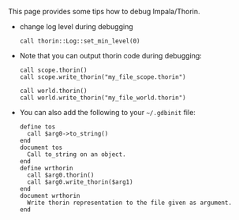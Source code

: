 This page provides some tips how to debug Impala/Thorin.

* change log level during debugging
    ```gdb
    call thorin::Log::set_min_level(0)
    ```
* Note that you can output thorin code during debugging:
    ```gdb
    call scope.thorin()
    call scope.write_thorin("my_file_scope.thorin")
    
    call world.thorin()
    call world.write_thorin("my_file_world.thorin")
    ```
* You can also add the following to your ```~/.gdbinit``` file:
    ```gdb
    define tos
      call $arg0->to_string()
    end
    document tos
      Call to_string on an object.
    end
    define wrthorin
      call $arg0.thorin()
      call $arg0.write_thorin($arg1)
    end
    document wrthorin
      Write thorin representation to the file given as argument.
    end
    ```